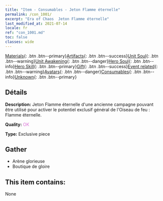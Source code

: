 ```yaml
---
title: "Item - Consumables - Jeton Flamme éternelle"
permalink: /con_1001/
excerpt: "Era of Chaos  Jeton Flamme éternelle"
last_modified_at: 2021-07-14
locale: fr
ref: "con_1001.md"
toc: false
classes: wide
---
```

 [Materials](/ItemsFR/){: .btn .btn--primary}[Artifacts](/ItemsFR/Artifacts/){: .btn .btn--success}[Unit Soul](/ItemsFR/UnitSoul/){: .btn .btn--warning}[Unit Awakening](/ItemsFR/UnitAwakening/){: .btn .btn--danger}[Hero Soul](/ItemsFR/HeroSoul/){: .btn .btn--info}[Hero Skill](/ItemsFR/HeroSkill/){: .btn .btn--primary}[Gift](/ItemsFR/Gift/){: .btn .btn--success}[Event related](/ItemsFR/Events/){: .btn .btn--warning}[Avatars](/ItemsFR/Avatars/){: .btn .btn--danger}[Consumables](/ItemsFR/Consumables/){: .btn .btn--info}[Unknown](/ItemsFR/Unknown/){: .btn .btn--primary}

## Détails
 **Description:** Jeton Flamme éternelle d'une ancienne campagne pouvant être utilisé pour activer le potentiel exclusif général de l'Oiseau de feu : Flamme éternelle.

 **Quality:** <span style="color: #DA70D6">OK</span>

 **Type:** Exclusive piece

## Gather

*    Arène glorieuse 
*    Boutique de gloire 

## This item contains:

  None


